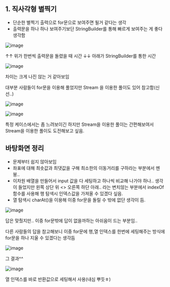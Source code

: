 
## 1. 직사각형 별찍기
  - 단순한 별찍기 출력으로 for문으로 보여주면 될거 같다는 생각
  - 출력문을 하나 하나 보여주기보단 StringBuilder를 통해 빠르게 보여주는 게 좋다 생각함

![image](https://github.com/jongjin55/daily_99/assets/44630719/3751144f-b9c4-4494-8216-6b84ef2290b4)

↑↑ 위가 한번씩 출력문을 돌렸을 때 시간
↓↓ 아래가 StringBuilder를 통한 시간

![image](https://github.com/jongjin55/daily_99/assets/44630719/30953c57-4783-4238-9631-ec813830b488)

차이는 크게 나진 않는 거 같아보임

대부분 사람들이 for문을 이용해 풀었지만 Stream 을 이용한 풀이도 있어 참고함(신선..)

![image](https://github.com/jongjin55/daily_99/assets/44630719/7d876b4a-59d3-4da5-9ace-c12c4f53e85d)

![image](https://github.com/jongjin55/daily_99/assets/44630719/b75af167-2ecf-400e-8cd9-0eae3049ddc0)

특정 케이스에서는 좀 느려보이긴 하지만
Stream을 이용한 풀이는 간편해보여서 Stream을 이용한 풀이도 도전해보고 싶음.

## 바탕화면 정리
  - 문제부터 쉽지 않아보임
  - 좌표에 대해 최솟값과 최댓값을 구해 최소한의 이동거리를 구하라는 부분에서 멘붕..
  - 이차원 배열을 만들어서 input 값을 다 세팅하고 하나씩 비교해 나가야 하나.. 생각이 들었지만
    왼쪽 상단 위 <> 오른쪽 하단 아래.. 라는 변치않는 부분에서 indexOf 함수를 사용해 행 탐색시 인덱스값을 가져올 수 있겠다 싶음.
  - 열 탐색시 charAt()을 이용해 이중 for문을 돌릴 수 밖에 없단 생각이 듬.

![image](https://github.com/jongjin55/daily_99/assets/44630719/03a43b5d-2280-4258-846b-2dda1bb34ca7)

답은 맞췄지만.. 이중 for문밖에 답이 없을까하는 아쉬움이 드는 부분임..

다른 사람들의 답을 참고해보니 이중 for문에 행,열 인덱스를 한번에 세팅해주는 방식에 for문을 하나 지울 수 있겠다는 생각듬

![image](https://github.com/jongjin55/daily_99/assets/44630719/090a7e7f-a886-464d-a93e-77dcda137477)


그 결과^^

![image](https://github.com/jongjin55/daily_99/assets/44630719/257d9e18-b5b1-4471-b948-630e78188f4c)

열 인덱스를 바로 반환값으로 세팅해서 사용(내심 뿌듯ㅎ)

